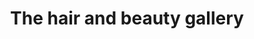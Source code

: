 ---
title: "The hair and beauty gallery"
url: /blackburn/the-hair-and-beauty-gallery/
shop: hairdresser
---